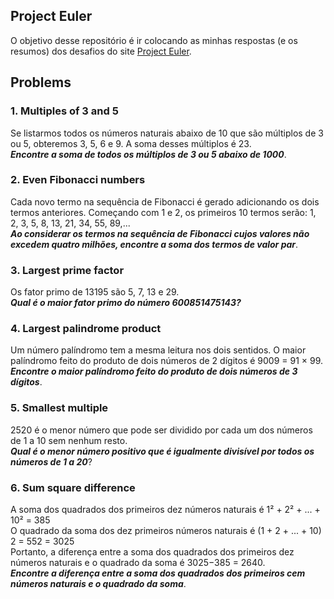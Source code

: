## Project Euler
O objetivo desse repositório é ir colocando as minhas respostas (e os resumos) dos desafios do site [Project Euler](https://projecteuler.net/archives).

## Problems

### 1. Multiples of 3 and 5
Se listarmos todos os números naturais abaixo de 10 que são múltiplos de 3 ou 5, obteremos 3, 5, 6 e 9. A soma desses múltiplos é 23.<br>
_**Encontre a soma de todos os múltiplos de 3 ou 5 abaixo de 1000**_.

### 2.	Even Fibonacci numbers
Cada novo termo na sequência de Fibonacci é gerado adicionando os dois termos anteriores. Começando com 1 e 2, os primeiros 10 termos serão: 1, 2, 3, 5, 8, 13, 21, 34, 55, 89,...<br>
_**Ao considerar os termos na sequência de Fibonacci cujos valores não excedem quatro milhões, encontre a soma dos termos de valor par**_.

### 3.	Largest prime factor
Os fator primo de 13195 são 5, 7, 13 e 29.<br>
_**Qual é o maior fator primo do número 600851475143?**_

### 4.	Largest palindrome product
Um número palíndromo tem a mesma leitura nos dois sentidos. O maior palíndromo feito do produto de dois números de 2 dígitos é 9009 = 91 × 99. <br>
_**Encontre o maior palíndromo feito do produto de dois números de 3 dígitos**_.

### 5.	Smallest multiple
2520 é o menor número que pode ser dividido por cada um dos números de 1 a 10 sem nenhum resto.<br>
_**Qual é o menor número positivo que é igualmente divisível por todos os números de 1 a 20**_?

### 6. Sum square difference
A soma dos quadrados dos primeiros dez números naturais é 1² + 2² + ... + 10² = 385<br>
O quadrado da soma dos dez primeiros números naturais é (1 + 2 + ... + 10) 2 = 552 = 3025<br>
Portanto, a diferença entre a soma dos quadrados dos primeiros dez números naturais e o quadrado da soma é 3025−385 = 2640.<br>
_**Encontre a diferença entre a soma dos quadrados dos primeiros cem números naturais e o quadrado da soma**_.
